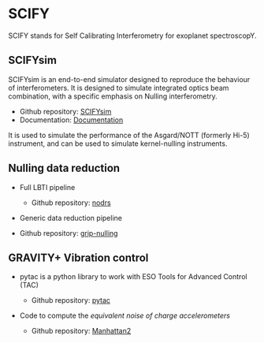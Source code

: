 # SCIFY

SCIFY stands for Self Calibrating Interferometry for exoplanet spectroscopY.

## SCIFYsim

SCIFYsim is an end-to-end simulator designed to reproduce the behaviour of interferometers. It is designed to simulate integrated optics beam combination, with a specific emphasis on Nulling interferometry.

* Github repository: [SCIFYsim](https://github.com/rlaugier/SCIFYsim)
* Documentation: [Documentation](https://rlaugier.github.io/scifysim_doc.github.io/)

It is used to simulate the performance of the Asgard/NOTT (formerly Hi-5) instrument, and can be used to simulate kernel-nulling instruments.

## Nulling data reduction
* Full LBTI pipeline
  - Github repository: [nodrs](https://github.com/ddefrere/nodrs)

* Generic data reduction pipeline
 - Github repository: [grip-nulling](https://github.com/ddefrere/grip-nulling)

## GRAVITY+ Vibration control
* pytac is a python library to work with ESO Tools for Advanced Control (TAC)
  - Github repository: [pytac](https://github.com/rlaugier/pytac)
 
* Code to compute the *equivalent noise of charge accelerometers*
  - Github repository: [Manhattan2](https://github.com/AzzurraB-rr/Charge-accelerometer-equivalent-noise)




